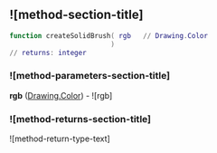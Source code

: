 ## ![method-section-title]


```lua
function createSolidBrush( rgb   // Drawing.Color
                         )
// returns: integer
```


### ![method-parameters-section-title]

**rgb** ([Drawing.Color](../../Drawing/Color.md)) - ![rgb]

### ![method-returns-section-title]

![method-return-type-text]

